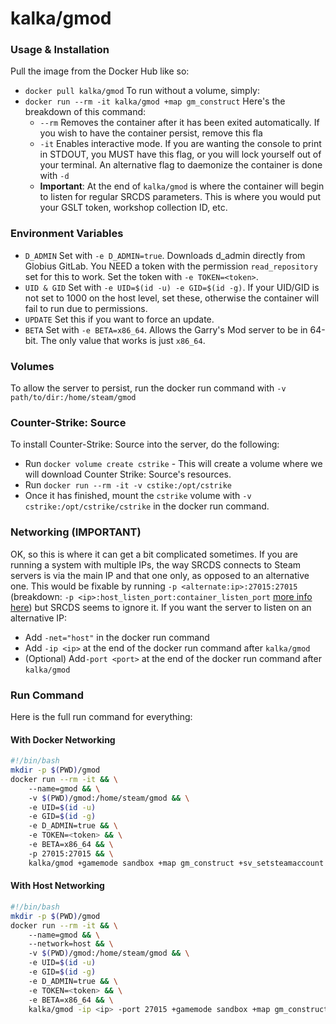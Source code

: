 
# kalka/gmod

### Usage & Installation
Pull the image from the Docker Hub like so:
* `docker pull kalka/gmod`
To run without a volume, simply:
* `docker run --rm -it kalka/gmod +map gm_construct`
Here's the breakdown of this command:
	* `--rm` Removes the container after it has been exited automatically. If you wish to have the container persist, remove this fla
	* `-it` Enables interactive mode. If you are wanting the console to print in STDOUT, you MUST have this flag, or you will lock yourself out of your terminal. An alternative flag to daemonize the container is done with `-d`
	* **Important**: At the end of `kalka/gmod` is where the container will begin to listen for regular SRCDS parameters. This is where you would put your GSLT token, workshop collection ID, etc.
### Environment Variables
* `D_ADMIN` Set with `-e D_ADMIN=true`. Downloads d_admin directly from Globius GitLab. You NEED a token with the permission `read_repository` set for this to work. Set the token with `-e TOKEN=<token>`.
* `UID & GID` Set with `-e UID=$(id -u) -e GID=$(id -g)`. If your UID/GID is not set to 1000 on the host level, set these, otherwise the container will fail to run due to permissions.
* `UPDATE` Set this if you want to force an update.
* `BETA` Set with `-e BETA=x86_64`. Allows the Garry's Mod server to be in 64-bit. The only value that works is just `x86_64`.

### Volumes
To allow the server to persist, run the docker run command with `-v path/to/dir:/home/steam/gmod`

### Counter-Strike: Source
To install Counter-Strike: Source into the server, do the following:
* Run `docker volume create cstrike` - This will create a volume where we will download Counter Strike: Source's resources.
* Run `docker run --rm -it -v cstike:/opt/cstrike`
* Once it has finished, mount the `cstrike` volume with `-v cstrike:/opt/cstrike/cstrike` in the docker run command.

### Networking (IMPORTANT)
OK, so this is where it can get a bit complicated sometimes. If you are running a system with multiple IPs, the way SRCDS connects to Steam servers is via the main IP and that one only, as opposed to an alternative one. This would be fixable by running `-p <alternate:ip>:27015:27015` (breakdown: `-p <ip>:host_listen_port:container_listen_port` [more info here](https://docs.docker.com/engine/tutorials/networkingcontainers/)) but SRCDS seems to ignore it. If you want the server to listen on an alternative IP:
* Add `-net="host"` in the docker run command
* Add `-ip <ip>` at the end of the docker run command after `kalka/gmod`
* (Optional) Add`-port <port>` at the end of the docker run command after `kalka/gmod`

### Run Command
Here is the full run command for everything:

#### With Docker Networking
```bash
#!/bin/bash
mkdir -p $(PWD)/gmod
docker run --rm -it && \
	--name=gmod && \
	-v $(PWD)/gmod:/home/steam/gmod && \
	-e UID=$(id -u)
	-e GID=$(id -g)
	-e D_ADMIN=true && \
	-e TOKEN=<token> && \
	-e BETA=x86_64 && \
	-p 27015:27015 && \
	kalka/gmod +gamemode sandbox +map gm_construct +sv_setsteamaccount <your GLST token>
```

#### With Host Networking
```bash
#!/bin/bash
mkdir -p $(PWD)/gmod
docker run --rm -it && \
	--name=gmod && \
	--network=host && \
	-v $(PWD)/gmod:/home/steam/gmod && \
	-e UID=$(id -u)
	-e GID=$(id -g)
	-e D_ADMIN=true && \
	-e TOKEN=<token> && \
	-e BETA=x86_64 && \
	kalka/gmod -ip <ip> -port 27015 +gamemode sandbox +map gm_construct +sv_setsteamaccount <your GLST token>
```
